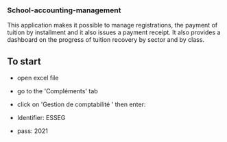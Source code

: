 ### School-accounting-management
This application makes it possible to manage registrations, the payment of tuition by installment and it also issues a payment receipt. It also provides a dashboard on the progress of tuition recovery by sector and by class.

## To start
- open excel file

- go to the 'Compléments' tab

- click on 'Gestion de comptabilité ' then enter:

- Identifier: ESSEG

- pass: 2021
